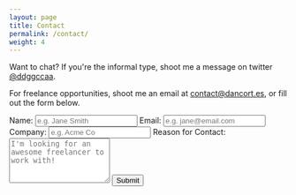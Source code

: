 ```yaml
---
layout: page
title: Contact
permalink: /contact/
weight: 4
---
```


Want to chat? If you're the informal type, shoot me a message on twitter [@ddggccaa](https://twitter.com/ddggccaa).

For freelance opportunities, shoot me an email at <a href="mailto:contact@dancort.es">contact@dancort.es</a>, or fill out the form below.

<div class="form">
  <form action="https://getsimpleform.com/messages?form_api_token=b2f151d0622f0776b9e2ef91afa6458a" method="post">
    <!-- the redirect_to is optional, the form will redirect to the referrer on submission -->
    <input type='hidden' name='redirect_to' value='<the complete return url e.g. http://fooey.com/thank-you.html>' />
    <!-- all your input fields here.... -->
    <label>Name:</label>
    <input type='text' name='name' placeholder='e.g. Jane Smith'/>
    <label>Email:</label>
    <input type='email' name='email' placeholder='e.g. jane@email.com'/>
    <label>Company:</label>
    <input type='text' name='company' placeholder='e.g. Acme Co'/>
    <label>Reason for Contact:</label>
    <textarea name='reason' placeholder="I'm looking for an awesome freelancer to work with!" rows="5"></textarea>
    <input type='submit' value='Submit' />
  </form>
</div>